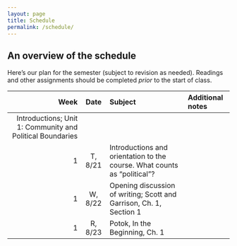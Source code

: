 ```yaml
---
layout: page
title: Schedule
permalink: /schedule/
---
```


## An overview of the schedule

Here’s our plan for the semester (subject to revision as needed). Readings and other assignments should be completed *prior* to the start of class.

Week  | Date   | Subject | Additional notes 
---:|:---:|:---|:---
Introductions; Unit 1: Community and Political Boundaries | | |
1 | T, 8/21  | Introductions and orientation to the course. What counts as “political”? |
1 | W, 8/22 | Opening discussion of writing; Scott and Garrison, Ch. 1, Section 1  |
1 | R, 8/23  | Potok, In the Beginning, Ch. 1  | 